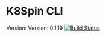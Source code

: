 # K8Spin CLI
Version: Version: 0.1.19
[![Build Status](https://travis-ci.org/k8spin/k8spin_cli.svg?branch=master)](https://travis-ci.org/k8spin/k8spin_cli)
